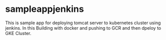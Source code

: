 # sampleappjenkins

This is sample app for deploying tomcat server to kubernetes cluster using jenkins. In this Building with docker and pushing
to GCR and then dpeloy to GKE Cluster.
